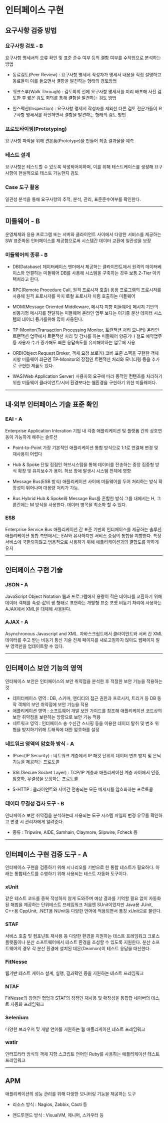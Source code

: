 # 인터페이스 구현

## 요구사항 검증 방법
### 요구사항 검토 - B
요구사항 명세서의 오류 확인 및 표준 준수 여부 등의 결함 여부를 수작업으로 분석하는 방법
* 동료검토(Peer Review) : 요구사항 명세서 작성자가 명세서 내용을 직접 설명하고 동료들이 이를 들으면서 결함을 발견하는 형태의 검토방법

* 워크스루(Walk Through) : 검토회의 전에 요구사항 명세서를 미리 배포해 사전 검토한 후 짧은 검토 회의를 통해 결함을 발견하는 검토 방법

* 인스펙션(Inspection) : 요구사항 명세서 작성자를 제외한 다른 검토 전문가들이 요구사항 명세서를 확인하면서 결함을 발견하는 형태의 검토 방법

### 프로토타이핑(Prototyping)
요구사항 파악을 위해 견본품(Prototype)을 만들어 최종 결과물을 예측

### 테스트 설계
요구사항은 테스트할 수 있도록 작성되어야하며, 이를 위해 테스트케이스를 생성해 요구사항이 현실적으로 테스트 가능한지 검토

### Case 도구 활용
일관성 분석을 통해 요구사항의 추적, 분석, 관리, 표준준수여부를 확인한다.

***

## 미들웨어 - B
운영체제와 응용 프로그램 또는 서버와 클라이언트 사이에서 다양한 서비스를 제공하는 SW
표준화된 인터페이스를 제공함으로써 시스템간 데이터 교환에 일관성을 보장

### 미들웨어의 종류 - B
* DB(Database)
데이터베이스 벤더에서 제공하는 클라이언트에서 원격의 데이터베이스와 연결하는 미들웨어
DB를 사용해 시스템을 구축하는 경우 보통 2-Tier 아키텍처라고 한다.

* RPC(Remote Procedure Call, 원격 프로시저 호출)
응용 프로그램의 프로시저를 사용해 원격 프로시저를 마치 로컬 프로시저 처럼 호출하는 미들웨어

* MOM(Message Oriented Middleware, 메시지 지향 미들웨어)
메시지 기반의 비동기형 메시지를 전달하는 미들웨어
온라인 업무 보다는 이기종 분산 데이터 시스템의 데이터 동기를위해 많이 사용된다.

* TP-Monitor(Transaction Processing Monitor, 트랜잭션 처리 모니터)
온라인 트랜잭션 업무에서 트랜잭션 처리 및 감시를 하는 미들웨어
항공기나 철도 예약업무 등 사용자 수가 증가해도 빠른 응답속도를 유지해야하는 업무에 사용

* ORB(Object Request Broker, 객체 요청 브로커)
코바 표준 스펙을 구현한 객체 지향 미들웨어
최근엔 TP-Monitor의 장점인 트랜잭션 처리와 모니터링 등을 추가로 구현한 제품도 있다.

* WAS(Web Application Server)
사용자의 요구에 따라 동적인 컨텐츠를 처리하기 위한 미들웨어
클라이언트/서버 환경보다는 웹환경을 구현하기 위한 미들웨어다.

***

## 내·외부 인터페이스 기술 표준 확인
### EAI - A
Enterprise Application Interation
기업 내 각종 애플리케이션 및 플랫폼 간의 상호연동이 가능하게 해주는 솔루션

* Point-to-Point
가장 기본적인 애플리케이션 통합 방식으로 1:1로 연결해 변경 및 재사용이 어렵다

* Hub & Spoke
단일 접점인 허브시스템을 통해 데이터를 전송하는 중앙 집중형 방식
확장 및 유지보수가 용이. 허브 장애 발생시 시스템 전체에 영향

* Message Bus(ESB 방식)
애플리케이션 사이에 미들웨어를 두어 처리하는 방식
확장성이 뛰어나며 대용량 처리가 가능.

* Bus Hybrid
Hub & Spoke와 Message Bus를 혼합한 방식
그룹 내에서는 H, 그룹간에는 M 방식을 사용한다.
데이터 병목을 최소화 할 수 있다.

### ESB
Enterprise Service Bus
애플리케이션 간 표준 기반의 인터페이스를 제공하는 솔루션
애플리케이션 통합 측면에서는 EAI와 유사하지만 서비스 중심의 통합을 지향한다.
특정 서비스에 국한되지않고 범용적으로 사용하기 위해 애플리케이션과의 결합도를 약하게 유지

***
## 인터페이스 구현 기술
### JSON - A
JavaScript Object Notation
웹과 프로그램에서 용량이 적은 데이터를 교환하기 위해 데이터 객체를 속성-값의 쌍 형태로 표현하는 개방형 표준 포맷
비동기 처리에 사용하는 AJAX에서 XML을 대체해 사용된다.

### AJAX - A
Asynchronous Javascript and XML.
자바스크립트에서 클라이언트와 서버 간 XML 데이터를 주고 받는 비동기 통신 기술
전체 페이지를 새로고침하지 않아도 웹페이지 일부 영역만을 업데이트할 수 있다.

***
## 인터페이스 보안 기능의 영역

인터페이스 보안은 인터페이스의 보안 취약점을 분석한 후 적절한 보안 기능을 적용하는 것

* 데이터베이스 영역 : DB, 스키마, 엔티티의 접근 권한과 프로시저, 트리거 등 DB 동작 객체의 보안 취약점에 보안 기능을 적용
* 애플리케이션 영역 : 소프트웨어 개발 보안 가이드를 참조해 애플리케이션 코드상의 보안 취약점을 보완하는 방향으로 보안 기능 적용
* 네트워크 영역 : 인터페이스 송 수신간 스니핑 등을 이용한 데이터 탈취 및 변조 위협을 방지하기위해 트래픽에 대한 암호화를 설정

### 네트워크 영역의 암호화 방식 - A
* IPsec(IP Security) : 네트워크 계층에서 IP 패킷 단위의 데이터 변조 방지 및 은닉기능을 제공하는 프로토콜

* SSL(Secure Socket Layer) : TCP/IP 계층과 애플리케이션 계층 사이에서 인증, 암호화, 무결성을 보장하는 프로토콜

* S-HTTP : 클라이언트와 서버간 전송되는 모든 메세지를 암호화하는 프로토콜

### 데이터 무결성 검사 도구 - B
인터페이스 보안 취약점을 분석하는데 사용되는 도구
시스템 파일의 변경 유무를 확인하고 변경 시 관리자에게 알려준다.
* 종류 : Tripwire, AIDE, Samhain, Claymore, Slipwire, Fcheck 등

***
## 인터페이스 구현 검증 도구 - A
인터페이스 구현을 검증하기 위해 시나리오를 기반으로 한 통합 테스트가 필요하다.
아래는 통합테스트를 수행하기 위해 사용되는 테스트 자동화 도구이다.

### xUnit
같은 테스트 코드를 중복 작성하지 않게 도와주며 예상 결과를 기억할 필요 없이 자동화된 해법을 제공하는 단위테스트 프레임워크
처음엔 SUnit이었지만 Java용 JUnit, C++용 CppUnit, .NET용 NUnit등 다양한 언어에 적용되면서 통칭 xUnit으로 불린다.

### STAF
서비스 호출 및 컴포넌트 재사용 등 다양한 환경을 지원하는 테스트 프레임워크
크로스 플랫폼이나 분산 소프트웨어에서 테스트 환경을 조성할 수 있도록 지원한다.
분산 소프트웨어의 경우 각 분산 환경에 설치된 데몬(Deamon)이 테스트 응답을 대신한다.

### FitNesse
웹기반 테스트 케이스 설계, 실행, 결과확인 등을 지원하는 테스트 프레임워크

### NTAF
FitNesse의 장점인 협업과 STAF의 장점인 재사용 및 확장성을 통합합 네이버의 테스트 자동화 프레임워크

### Selenium
다양한 브라우저 및 개발 언어를 지원하는 웹 애플리케이션 테스트 프레임워크

### watir
인터프리터 방식의 객체 지향 스크립트 언어인 Ruby를 사용하는 애플리케이션 테스트 프레임워크

***
## APM
애플리케이션의 성능 관리를 위해 다양한 모니터링 기능을 제공하는 도구
* 리소스 방식 : Nagios, Zabbix, Cacti 등

* 엔드투엔드 방식 : VisualVM, 제니퍼, 스카우터 등
